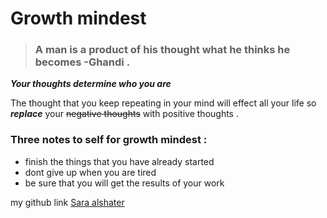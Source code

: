 # **Growth mindest**
> ### A man is a product of his thought what he thinks he becomes  -Ghandi .
  


***Your thoughts determine who you are***

The thought that you keep repeating in your mind will effect all your life so 
***replace***
your
~~negative thoughts~~ 
with positive thoughts .


### Three notes to self for growth mindest :
- finish the things that you have already started 
- dont give up when you are tired 
- be sure that you will get the results of your work

my github link [Sara alshater](https://github.com/saraalshater)